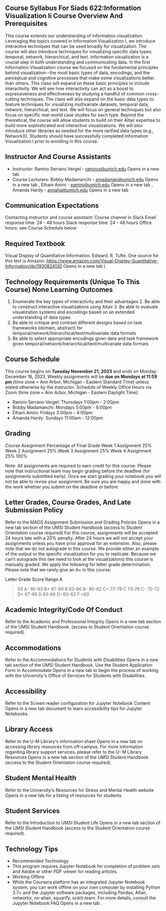 ## Course Syllabus For Siads 622:Information Visualization Ii Course Overview And Prerequisites

This course extends our understanding of information visualization. Leveraging the topics covered in Information Visualization I, we introduce interactive techniques that can be used broadly for visualization. The course will also introduce techniques for visualizing specific data types: temporal, network, hierarchical, and text. Information visualization is a crucial step in both understanding and communicating data. In the first Information Visualization course we focused on the fundamental principles behind visualization--the most basic types of data, encodings, and the perceptual and cognitive processes that make some visualizations better than others. This class will expand on these basic principles to include interactivity. We will see how interactivity can act as a boost to expressiveness and effectiveness by studying a handful of common cross-cutting techniques. The class will also expand on the basic data types to feature techniques for visualizing multivariate datasets, temporal data, network, hierarchical, and text. We will focus on general techniques but also focus on specific real-world case studies for each type. Beyond the theoretical, the course will allow students to build on their Altair expertise to build more sophisticated and interactive visualizations. We will also introduce other libraries as needed for the more rarified data types (e.g., NetworkX). Students should have successfully completed Information Visualization I prior to enrolling in this course.

## Instructor And Course Assistants

- Instructor: Ramiro Serrano Vergel - ramiros@umich.edu Opens in a new tab
- Course Lecturers: Bobby Madamanchi - amadaman@umich.edu Opens in a new tab , Elham Amini - eamini@umich.edu Opens in a new tab , Amanda Hardy - amjaha@umich.edu Opens in a new tab

## Communication Expectations

Contacting instructor and course assistant: Course channel in Slack Email response time: 24 - 48 hours Slack response time: 24 - 48 hours Office hours: see Course Schedule below

## Required Textbook

Visual Display of Quantitative Information. Edward. R. Tufte. One source for this text is Amazon: https://www.amazon.com/Visual-Display-Quantitative-Information/dp/1930824130 Opens in a new tab )

## Technology Requirements (Unique To This Course) None Learning Outcomes

1. Enumerate the key types of interactivity and their advantages 2. Be able to construct interactive visualizations using Altair 3. Be able to evaluate visualization systems and encodings based on an extended
   understanding of data types
2. Be able to critique and contrast different designs based on task frameworks (domain,
   abstract) for temporal/network/hierarchical/text/multivariate data formats
3. Be able to select appropriate encodings given data and task framework given
   temporal/network/hierarchical/text/multivariate data formats

## Course Schedule

This course begins on **Tuesday November 21, 2023** and ends on Monday December 18, 2023. Weekly assignments will be **due on Mondays at 11:59 pm** (time zone = Ann Arbor, Michigan - Eastern Standard Time) unless stated otherwise by the instructor. Schedule of Weekly Office Hours via Zoom (time zone = Ann Arbor, Michigan - Eastern Daylight Time):

- Ramiro Serrano Vergel: Thursdays 1:00pm - 2:00pm
- Bobby Madamanchi: Mondays 5:00pm - 6:00pm
- Elham Amini: Fridays 3:00pm - 4:00pm
- Amanda Hardy: Sundays 11:00am - 12:00pm

## Grading

Course Assignment Percentage of Final Grade Week 1 Assignment 25% Week 2 Assignment 25% Week 3 Assignment 25% Week 4 Assignment 25% 100%

Note: All assignments are required to earn credit for this course. Please note that instructional team may begin grading before the deadline (for assignments submitted early). Once we start grading your notebook you will not be able to revise your assignment. Be sure you are happy and done with the work whether you submit on the deadline or before.

## Letter Grades, Course Grades, And Late Submission Policy

Refer to the MADS Assignment Submission and Grading Policies Opens in a new tab section of the UMSI Student Handbook (access to Student Orientation course required) For this course, assignments will be accepted 24 hours late with a 20% penalty. After 24 hours we will not accept your assignments unless you have prior approval for an extension. Also, please note that we do not autograde in this course. We provide either an example of the output or the specific visualization for you to replicate. Because we can't autograde this (we need to look at the visualizations) this course is manually graded. We apply the following for letter grade determination. Please note that we rarely give an A+ in this course:

Letter Grade Score Range A

> 93
> A-
> 90-93
> B+
> 87-89
> B
> 83-86
> B-
> 80-82
> C+
> 77-79
> C
> 73-76
> C-
> 70-72
> D+
> 67-69
> D
> 63-66
> D-
> 60-62
> F
> <60

## Academic Integrity/Code Of Conduct

Refer to the Academic and Professional Integrity Opens in a new tab section of the UMSI Student Handbook. (access to Student Orientation course required).

## Accommodations

Refer to the Accommodations for Students with Disabilities Opens in a new tab section of the UMSI Student Handbook. Use the Student Application Form in Accommodate Opens in a new tab to begin the process of working with the University's Office of Services for Students with Disabilities.

## Accessibility

Refer to the Screen reader configuration for Jupyter Notebook Content Opens in a new tab document to learn accessibility tips for Jupyter Notebooks.

## Library Access

Refer to the U-M Library's information sheet Opens in a new tab on accessing library resources from off-campus. For more information regarding library support services, please refer to the U- M Library Resources Opens in a new tab section of the UMSI Student Handbook (access to the Student Orientation course required).

## Student Mental Health

Refer to the University's Resources for Stress and Mental Health website Opens in a new tab for a listing of resources for students.

## Student Services

Refer to the Introduction to UMSI Student Life Opens in a new tab section of the UMSI Student Handbook (access to the Student Orientation course required).

## Technology Tips

- Recommended Technology
- This program requires Jupyter Notebook for completion of problem sets and Adobe or other PDF viewer for reading articles.
- Working Offline
- While the Coursera platform has an integrated Jupyter Notebook system, you can work offline on your own computer by installing Python 3.7+ and the Jupyter software packages, including Pandas, Altair, networkx, nx-altair, squarify, scikit-learn. For more
  details, consult the Jupyter Notebook FAQ Opens in a new tab .
